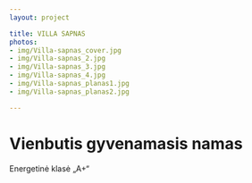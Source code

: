 ```yaml
---
layout: project

title: VILLA SAPNAS
photos:
- img/Villa-sapnas_cover.jpg
- img/Villa-sapnas_2.jpg
- img/Villa-sapnas_3.jpg
- img/Villa-sapnas_4.jpg
- img/Villa-sapnas_planas1.jpg
- img/Villa-sapnas_planas2.jpg

---
```

<h1>Vienbutis gyvenamasis namas</h1>
<p>Energetinė klasė „A+“</p>
